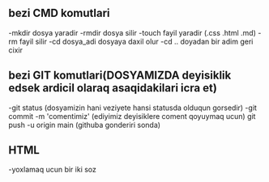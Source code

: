 ## bezi CMD komutlari
-mkdir dosya yaradir
-rmdir dosya silir
-touch fayil yaradir (.css .html .md)
-rm fayil silir
-cd dosya_adi  dosyaya daxil olur 
-cd .. doyadan bir adim geri cixir

## bezi GIT komutlari(DOSYAMIZDA deyisiklik edsek ardicil olaraq asaqidakilari icra et)

-git status (dosyamizin hani veziyete hansi statusda olduqun gorsedir)
-git commit -m 'comentimiz' (ediyimiz deyisiklere coment qoyuymaq ucun)
git push -u origin main (githuba gonderiri sonda)

## HTML 
-yoxlamaq ucun bir iki soz